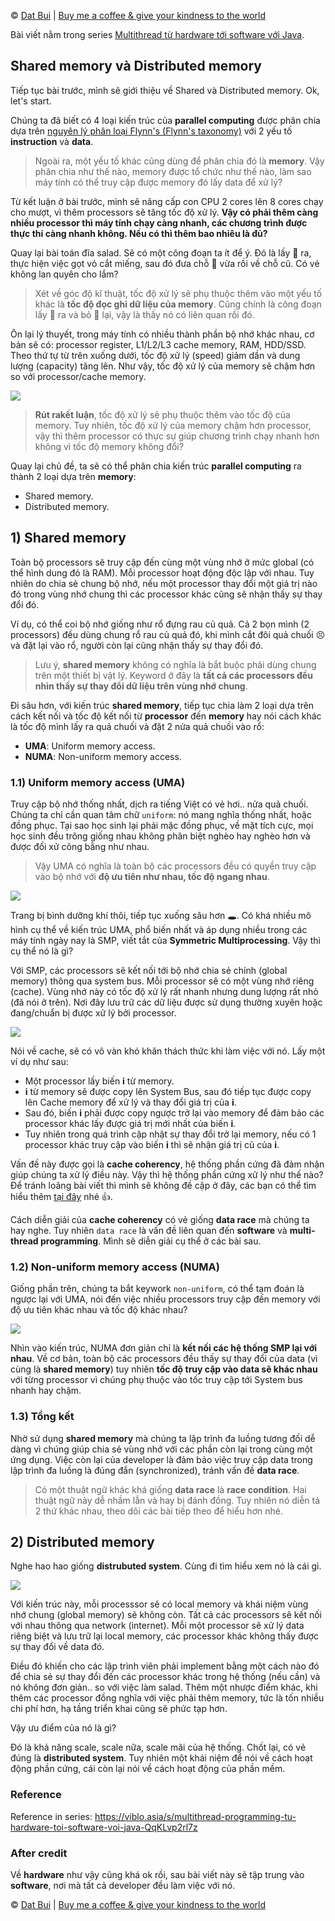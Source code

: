 © [Dat Bui](https://viblo.asia/u/datbv) | [Buy me a coffee & give your kindness to the world](https://viblo.asia/p/thong-ke-so-tien-donate-va-hoat-dong-thien-nguyen-aWj53xePK6m)

Bài viết nằm trong series [Multithread từ hardware tới software với Java](https://viblo.asia/s/QqKLvp2rl7z).

## Shared memory và Distributed memory
Tiếp tục bài trước, mình sẽ giới thiệu về Shared và Distributed memory. Ok, let's start.

Chúng ta đã biết có 4 loại kiến trúc của **parallel computing** được phân chia dựa trên [nguyên lý phân loại Flynn's (Flynn's taxonomy)](https://viblo.asia/p/Ljy5Vvvy5ra#_2-parallel-computing-architecture-1) với 2 yếu tố **instruction** và **data**. 

> Ngoài ra, một yếu tố khác cũng dùng để phân chia đó là **memory**. Vậy phân chia như thế nào, memory được tổ chức như thế nào, làm sao máy tính có thể truy cập được memory đó lấy data để xử lý?

Từ kết luận ở bài trước, mình sẽ nâng cấp con CPU 2 cores lên 8 cores chạy cho mượt, vì thêm processors sẽ tăng tốc độ xử lý. **Vậy có phải thêm càng nhiều processor thì máy tính chạy càng nhanh, các chương trình được thực thi càng nhanh không. Nếu có thì thêm bao nhiêu là đủ?**

Quay lại bài toán đĩa salad. Sẽ có một công đoạn ta ít để ý. Đó là lấy :tomato: ra, thực hiện việc gọt vỏ cắt miếng, sau đó đưa chỗ :tomato: vừa rồi về chỗ cũ. Có vẻ không lan quyên cho lắm?

> Xét về góc độ kĩ thuật, tốc độ xử lý sẽ phụ thuộc thêm vào một yếu tố khác là **tốc độ đọc ghi dữ liệu của memory**. Cũng chính là công đoạn lấy :tomato: ra và bỏ :tomato: lại, vậy là thấy nó có liên quan rồi đó.

Ôn lại lý thuyết, trong máy tính có nhiều thành phần bộ nhớ khác nhau, cơ bản sẽ có: processor register, L1/L2/L3 cache memory, RAM, HDD/SSD. Theo thứ tự từ trên xuống dưới, tốc độ xử lý (speed) giảm dần và dung lượng (capacity) tăng lên. Như vậy, tốc độ xử lý của memory sẽ chậm hơn so với processor/cache memory. 

![](https://i.imgur.com/d4Gxx6v.png)

> **Rút rakết luận**, tốc độ xử lý sẽ phụ thuộc thêm vào tốc độ của memory. Tuy nhiên, tốc độ xử lý của memory chậm hơn processor, vậy thì thêm processor có thực sự giúp chương trình chạy nhanh hơn không vì tốc độ memory không đổi?

Quay lại chủ đề, ta sẽ có thể phân chia kiến trúc **parallel computing** ra thành 2 loại dựa trên **memory**:
- Shared memory.
- Distributed memory.

## 1) Shared memory
Toàn bộ processors sẽ truy cập đến cùng một vùng nhớ ở mức global (có thể hình dung đó là RAM). Mỗi processor hoạt động độc lập với nhau. Tuy nhiên do chia sẻ chung bộ nhớ, nếu một processor thay đổi một giá trị nào đó trong vùng nhớ chung thì các processor khác cũng sẽ nhận thấy sự thay đổi đó. 

Ví dụ, có thể coi bộ nhớ giống như rổ đựng rau củ quả. Cả 2 bọn mình (2 processors) đều dùng chung rổ rau củ quả đó, khi mình cắt đôi quả chuối :persevere: và đặt lại vào rổ, người còn lại cũng nhận thấy sự thay đổi đó.

> Lưu ý, **shared memory** không có nghĩa là bắt buộc phải dùng chung trên một thiết bị vật lý. Keyword ở đây là **tất cả các processors đều nhìn thấy sự thay đổi dữ liệu trên vùng nhớ chung**. 

Đi sâu hơn, với kiến trúc **shared memory**, tiếp tục chia làm 2 loại dựa trên cách kết nối và tốc độ kết nối từ **processor** đến **memory** hay nói cách khác là tốc độ mình lấy ra quả chuối và đặt 2 nửa quả chuối vào rổ:
- **UMA**: Uniform memory access.
- **NUMA**: Non-uniform memory access. 

### 1.1) Uniform memory access (UMA)
Truy cập bộ nhớ thống nhất, dịch ra tiếng Việt có vẻ hơi.. nửa quả chuối. Chúng ta chỉ cần quan tâm chữ `uniform`: nó mang nghĩa thống nhất, hoặc đồng phục. Tại sao học sinh lại phải mặc đồng phục, về mặt tích cực, mọi học sinh đều trông giống nhau không phân biệt nghèo hay nghèo hơn và được đối xử công bằng như nhau. 

> Vậy UMA có nghĩa là toàn bộ các processors đều có quyền truy cập vào bộ nhớ với **độ ưu tiên như nhau, tốc độ ngang nhau**. 

![](https://i.imgur.com/8gxA03V.png)

Trang bị bình dưỡng khí thôi, tiếp tục xuống sâu hơn :hole:. Có khá nhiều mô hình cụ thể về kiến trúc UMA, phổ biến nhất và áp dụng nhiều trong các máy tính ngày nay là SMP, viết tắt của **Symmetric Multiprocessing**. Vậy thì cụ thể nó là gì? 

Với SMP, các processors sẽ kết nối tới bộ nhớ chia sẻ chính (global memory) thông qua system bus. Mỗi processor sẽ có một vùng nhớ riêng (cache). Vùng nhớ này có tốc độ xử lý rất nhanh nhưng dung lượng rất nhỏ (đã nói ở trên). Nơi đây lưu trữ các dữ liệu được sử dụng thường xuyên hoặc đang/chuẩn bị được xử lý bởi processor. 

![](https://i.imgur.com/gYPNupI.png)

Nói về cache, sẽ có vô vàn khó khăn thách thức khi làm việc với nó. Lấy một ví dụ như sau: 
- Một processor lấy biến **i** từ memory.
- **i** từ memory sẽ được copy lên System Bus, sau đó tiếp tục được copy lên Cache memory để xử lý và thay đổi giá trị của **i**.
- Sau đó, biến **i** phải được copy ngược trở lại vào memory để đảm bảo các processor khác lấy được giá trị mới nhất của biến **i**.
- Tuy nhiên trong quá trình cập nhật sự thay đổi trở lại memory, nếu có 1 processor khác truy cập vào biến **i** thì sẽ nhận giá trị cũ của **i**.

Vấn đề này được gọi là **cache coherency**, hệ thống phần cứng đã đảm nhận giúp chúng ta xử lý điều này. Vậy thì hệ thống phần cứng xử lý như thế nào? Để tránh loãng bài viết thì mình sẽ không đề cập ở đây, các bạn có thể tìm hiểu thêm [tại đây](https://www.cs.drexel.edu/~bmitchell/research/CacheCoherence/CacheCoherence.html) nhé :+1:.

Cách diễn giải của **cache coherency** có vẻ giống **data race** mà chúng ta hay nghe. Tuy nhiên `data race` là vấn đề liên quan đến **software** và **multi-thread programming**. Mình sẽ diễn giải cụ thể ở các bài sau.

### 1.2) Non-uniform memory access (NUMA)
Giống phần trên, chúng ta bắt keywork `non-uniform`, có thể tạm đoán là ngược lại với UMA, nói đến việc nhiều processors truy cập đến memory với độ ưu tiên khác nhau và tốc độ khác nhau?

![](https://i.imgur.com/r8Gklwq.png)

Nhìn vào kiến trúc, NUMA đơn giản chỉ là **kết nối các hệ thống SMP lại với nhau**. Về cơ bản, toàn bộ các processors đều thấy sự thay đổi của data (vì cùng là **shared memory**) tuy nhiên **tốc độ truy cập vào data sẽ khác nhau** với từng processor vì chúng phụ thuộc vào tốc truy cập tới System bus nhanh hay chậm. 

### 1.3) Tổng kết
Nhờ sử dụng **shared memory** mà chúng ta lập trình đa luồng tương đối dễ dàng vì chúng giúp chia sẻ vùng nhớ với các phần còn lại trong cùng một ứng dụng. Việc còn lại của developer là đảm bảo việc truy cập data trong lập trình đa luồng là đúng đắn (synchronized), tránh vấn đề **data race**.

> Có một thuật ngữ khác khá giống **data race** là **race condition**. Hai thuật ngữ này dễ nhầm lẫn và hay bị đánh đồng. Tuy nhiên nó diễn tả 2 thứ khác nhau, theo dõi các bài tiếp theo để hiểu hơn nhé.

## 2) Distributed memory
Nghe hao hao giống **distrubuted system**. Cùng đi tìm hiểu xem nó là cái gì.

![](https://i.imgur.com/oqoG0ap.png)

Với kiến trúc này, mỗi processsor sẽ có local memory và khái niệm vùng nhớ chung (global memory) sẽ không còn. Tất cả các processors sẽ kết nối với nhau thông qua network (internet). Mỗi một processor sẽ xử lý data riêng biệt và lưu trữ lại local memory, các processor khác không thấy được sự thay đổi về data đó. 

Điều đó khiến cho các lập trình viên phải implement bằng một cách nào đó để chia sẻ sự thay đổi đến các processor khác trong hệ thống (nếu cần) và nó không đơn giản.. so với việc làm salad. Thêm một nhược điểm khác, khi thêm các processor đồng nghĩa với việc phải thêm memory, tức là tốn nhiều chi phí hơn, hạ tầng triển khai cũng sẽ phức tạp hơn.

Vậy ưu điểm của nó là gì? 

Đó là khả năng scale, scale nữa, scale mãi của hệ thống. Chốt lại, có vẻ đúng là **distributed system**. Tuy nhiên một khái niệm để nói về cách hoạt động phần cứng, cái còn lại nói về cách hoạt động của phần mềm.

### Reference
Reference in series: https://viblo.asia/s/multithread-programming-tu-hardware-toi-software-voi-java-QqKLvp2rl7z

### After credit
Về **hardware** như vậy cũng khá ok rồi, sau bài viết này sẽ tập trung vào **software**, nơi mà tất cả developer đều làm việc với nó.

© [Dat Bui](https://viblo.asia/u/datbv) | [Buy me a coffee & give your kindness to the world](https://viblo.asia/p/thong-ke-so-tien-donate-va-hoat-dong-thien-nguyen-aWj53xePK6m)
